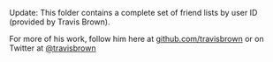 Update:
This folder contains a complete set of friend lists by user ID (provided by Travis Brown).

For more of his work, follow him here at [github.com/travisbrown](https://github.com/travisbrown) or on Twitter at [@travisbrown](https://twitter.com/travisbrown/)

